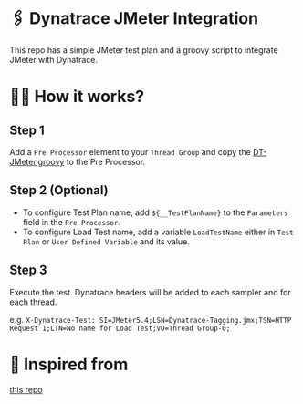 # 🖇 Dynatrace JMeter Integration

This repo has a simple JMeter test plan and a groovy script to integrate JMeter with Dynatrace.

# 🙋‍♂️ How it works?

## Step 1
Add a `Pre Processor` element to your `Thread Group` and copy the [DT-JMeter.groovy](./DT-JMeter.groovy) to the Pre Processor.

## Step 2 (Optional)
* To configure Test Plan name, add `${__TestPlanName}` to the `Parameters` field in the `Pre Processor`.
* To configure Load Test name, add a variable `LoadTestName` either in `Test Plan` or `User Defined Variable` and its value.

## Step 3
Execute the test. Dynatrace headers will be added to each sampler and for each thread.

e.g. `X-Dynatrace-Test: SI=JMeter5.4;LSN=Dynatrace-Tagging.jmx;TSN=HTTP Request 1;LTN=No name for Load Test;VU=Thread Group-0;`

# 🙏 Inspired from
[this repo](https://github.com/grabnerandi/simplenodeservice)